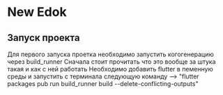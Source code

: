 # New Edok


## Запуск проекта 
 Для первого запуска проетка необходимо запустить когогенерацию через build_runner
 Сначала стоит прочитать что это вообще за штука такая и как с ней работать
 Необходимо добавить flutter в пеменную среды и запустить с терминала следующую команду -->
 "flutter packages pub run build_runner build --delete-conflicting-outputs"  
